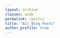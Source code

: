 ```yaml
---
layout: archive
classes: wide
permalink: /posts/
title: "All Blog Posts"
author_profile: true
---
```


<div id="retainable-rss-embed" 
    data-rss="https://medium.com/feed/@u.praneel.nihar"
    data-maxcols="2" 
    data-layout="grid" 
    data-poststyle="inline" 
    data-readmore="Read More" 
    data-buttonclass="btn btn-primary" 
    data-offset="-200">&#160;
 </div>

<script src="https://www.retainable.io/assets/retainable/rss-embed/retainable-rss-embed.js"></script>
